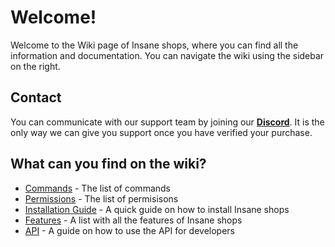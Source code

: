 # Welcome!
Welcome to the Wiki page of Insane shops, where you can find all the information and documentation. You can navigate the wiki using the sidebar on the right.
<br>

## Contact
You can communicate with our support team by joining our **[Discord](https://discord.gg/techscode)**. It is the only way we can give you support once you have verified your purchase.

## What can you find on the wiki?
 - [Commands](/wiki/overview) - The list of commands
 - [Permissions](/wiki/overview) - The list of permisisons
 - [Installation Guide](/wiki/installation) - A quick guide on how to install Insane shops
 - [Features](/wiki/features) - A list with all the features of Insane shops
 - [API](/wiki/api) - A guide on how to use the API for developers
